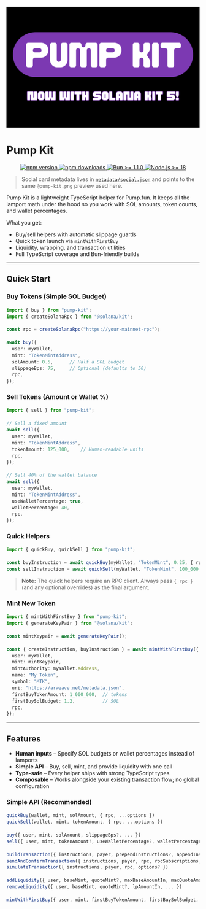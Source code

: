![Pump Kit](@pump-kit.png)

# Pump Kit

<p align="center">
  <a href="https://www.npmjs.com/package/pump-kit">
    <img src="https://img.shields.io/npm/v/pump-kit.svg?logo=npm&label=npm" alt="npm version" />
  </a>
  <a href="https://www.npmjs.com/package/pump-kit">
    <img src="https://img.shields.io/npm/dm/pump-kit.svg?logo=npm&label=downloads" alt="npm downloads" />
  </a>
  <a href="https://bun.sh">
    <img src="https://img.shields.io/badge/bun-%3E%3D1.1.0-000000?logo=bun&logoColor=fff" alt="Bun >= 1.1.0" />
  </a>
  <a href="https://nodejs.org/en">
    <img src="https://img.shields.io/badge/node-%3E%3D18-43853d?logo=node.js&logoColor=fff" alt="Node.js >= 18" />
  </a>
</p>

> Social card metadata lives in [`metadata/social.json`](metadata/social.json) and points to the same `@pump-kit.png` preview used here.

Pump Kit is a lightweight TypeScript helper for Pump.fun. It keeps all the lamport math under the hood so you work with SOL amounts, token counts, and wallet percentages.

What you get:

- Buy/sell helpers with automatic slippage guards
- Quick token launch via `mintWithFirstBuy`
- Liquidity, wrapping, and transaction utilities
- Full TypeScript coverage and Bun-friendly builds

---

## Quick Start

### Buy Tokens (Simple SOL Budget)

```ts
import { buy } from "pump-kit";
import { createSolanaRpc } from "@solana/kit";

const rpc = createSolanaRpc("https://your-mainnet-rpc");

await buy({
  user: myWallet,
  mint: "TokenMintAddress",
  solAmount: 0.5,      // Half a SOL budget
  slippageBps: 75,     // Optional (defaults to 50)
  rpc,
});
```

### Sell Tokens (Amount or Wallet %)

```ts
import { sell } from "pump-kit";

// Sell a fixed amount
await sell({
  user: myWallet,
  mint: "TokenMintAddress",
  tokenAmount: 125_000,    // Human-readable units
  rpc,
});

// Sell 40% of the wallet balance
await sell({
  user: myWallet,
  mint: "TokenMintAddress",
  useWalletPercentage: true,
  walletPercentage: 40,
  rpc,
});
```

### Quick Helpers

```ts
import { quickBuy, quickSell } from "pump-kit";

const buyInstruction = await quickBuy(myWallet, "TokenMint", 0.25, { rpc });
const sellInstruction = await quickSell(myWallet, "TokenMint", 100_000, { rpc });
```

> **Note:** The quick helpers require an RPC client. Always pass `{ rpc }` (and any optional overrides) as the final argument.

### Mint New Token

```ts
import { mintWithFirstBuy } from "pump-kit";
import { generateKeyPair } from "@solana/kit";

const mintKeypair = await generateKeyPair();

const { createInstruction, buyInstruction } = await mintWithFirstBuy({
  user: myWallet,
  mint: mintKeypair,
  mintAuthority: myWallet.address,
  name: "My Token",
  symbol: "MTK",
  uri: "https://arweave.net/metadata.json",
  firstBuyTokenAmount: 1_000_000,  // tokens
  firstBuySolBudget: 1.2,          // SOL
  rpc,
});
```

---

## Features

- **Human inputs** – Specify SOL budgets or wallet percentages instead of lamports
- **Simple API** – Buy, sell, mint, and provide liquidity with one call
- **Type-safe** – Every helper ships with strong TypeScript types
- **Composable** – Works alongside your existing transaction flow; no global configuration

### Simple API (Recommended)

```ts
quickBuy(wallet, mint, solAmount, { rpc, ...options })
quickSell(wallet, mint, tokenAmount, { rpc, ...options })

buy({ user, mint, solAmount, slippageBps?, ... })
sell({ user, mint, tokenAmount?, useWalletPercentage?, walletPercentage?, ... })

buildTransaction({ instructions, payer, prependInstructions?, appendInstructions?, rpc })
sendAndConfirmTransaction({ instructions, payer, rpc, rpcSubscriptions, ... })
simulateTransaction({ instructions, payer, rpc, options? })

addLiquidity({ user, baseMint, quoteMint?, maxBaseAmountIn, maxQuoteAmountIn, ... })
removeLiquidity({ user, baseMint, quoteMint?, lpAmountIn, ... })

mintWithFirstBuy({ user, mint, firstBuyTokenAmount, firstBuySolBudget, ... })
```
